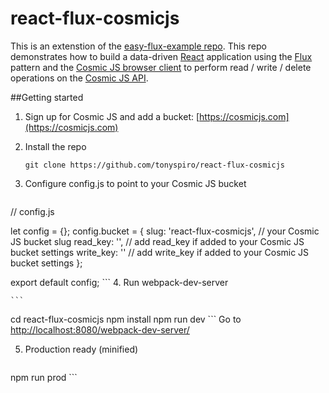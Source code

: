 # react-flux-cosmicjs
This is an extenstion of the [easy-flux-example repo](https://github.com/tonyspiro/easy-flux-example).  This repo demonstrates how to build a data-driven [React](http://facebook.github.io/react/) application using the [Flux](https://facebook.github.io/flux/) pattern and the [Cosmic JS browser client](https://www.npmjs.com/package/cosmicjs-browser) to perform read / write / delete operations on the [Cosmic JS API](https://cosmicjs.com).

##Getting started
1. Sign up for Cosmic JS and add a bucket: [https://cosmicjs.com](https://cosmicjs.com)
2. Install the repo 

    ```git clone https://github.com/tonyspiro/react-flux-cosmicjs ```

3. Configure config.js to point to your Cosmic JS bucket
    ```
// config.js

let config = {};
config.bucket = {
        slug: 'react-flux-cosmicjs', // your Cosmic JS bucket slug
        read_key: '', // add read_key if added to your Cosmic JS bucket settings
        write_key: '' // add write_key if added to your Cosmic JS bucket settings
};

export default config;
    ```
4. Run webpack-dev-server

    ```
cd react-flux-cosmicjs
npm install
npm run dev
    ```
Go to [http://localhost:8080/webpack-dev-server/](http://localhost:8080/webpack-dev-server/)

5. Production ready (minified)
    ```
npm run prod
    ```
